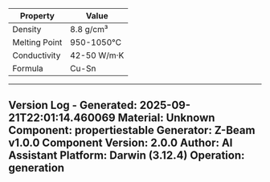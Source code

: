 | Property | Value |
|----------|-------|
| Density | 8.8 g/cm³ |
| Melting Point | 950-1050°C |
| Conductivity | 42-50 W/m·K |
| Formula | Cu-Sn |


---
Version Log - Generated: 2025-09-21T22:01:14.460069
Material: Unknown
Component: propertiestable
Generator: Z-Beam v1.0.0
Component Version: 2.0.0
Author: AI Assistant
Platform: Darwin (3.12.4)
Operation: generation
---